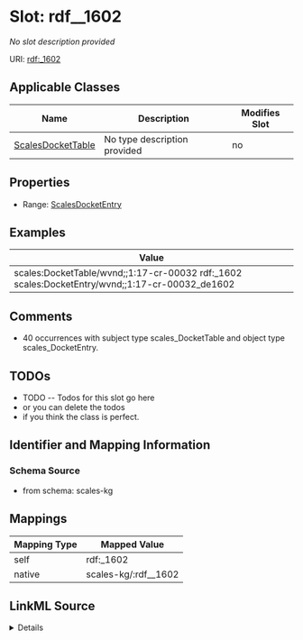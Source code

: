 

# Slot: rdf__1602


_No slot description provided_





URI: [rdf:_1602](http://www.w3.org/1999/02/22-rdf-syntax-ns#_1602)



<!-- no inheritance hierarchy -->





## Applicable Classes

| Name | Description | Modifies Slot |
| --- | --- | --- |
| [ScalesDocketTable](../classes/ScalesDocketTable.md) | No type description provided |  no  |







## Properties

* Range: [ScalesDocketEntry](../classes/ScalesDocketEntry.md)






## Examples

| Value |
| --- |
| scales:DocketTable/wvnd;;1:17-cr-00032 rdf:_1602 scales:DocketEntry/wvnd;;1:17-cr-00032_de1602 |

## Comments

* 40 occurrences with subject type scales_DocketTable and object type scales_DocketEntry.

## TODOs

* TODO -- Todos for this slot go here
* or you can delete the todos
* if you think the class is perfect.

## Identifier and Mapping Information







### Schema Source


* from schema: scales-kg




## Mappings

| Mapping Type | Mapped Value |
| ---  | ---  |
| self | rdf:_1602 |
| native | scales-kg/:rdf__1602 |




## LinkML Source

<details>
```yaml
name: rdf__1602
description: No slot description provided
todos:
- TODO -- Todos for this slot go here
- or you can delete the todos
- if you think the class is perfect.
comments:
- 40 occurrences with subject type scales_DocketTable and object type scales_DocketEntry.
examples:
- value: scales:DocketTable/wvnd;;1:17-cr-00032 rdf:_1602 scales:DocketEntry/wvnd;;1:17-cr-00032_de1602
from_schema: scales-kg
rank: 1000
slot_uri: rdf:_1602
alias: rdf__1602
domain_of:
- scales_DocketTable
range: scales_DocketEntry

```
</details>